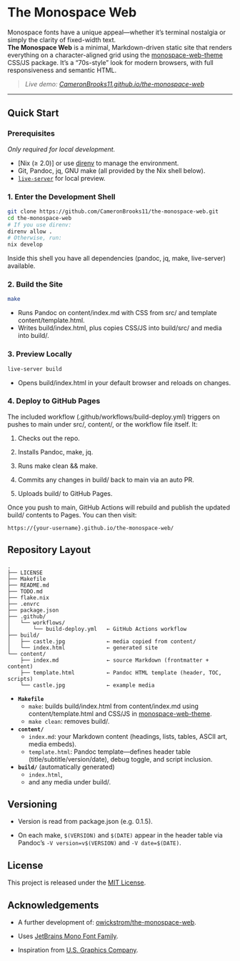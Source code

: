 # The Monospace Web

Monospace fonts have a unique appeal—whether it’s terminal nostalgia or simply the clarity of fixed-width text.  
**The Monospace Web** is a minimal, Markdown-driven static site that renders everything on a character-aligned grid using the [monospace-web-theme](https://github.com/CameronBrooks11/monospace-web-theme) CSS/JS package. It’s a “70s-style” look for modern browsers, with full responsiveness and semantic HTML.

> _Live demo: [CameronBrooks11.github.io/the-monospace-web](https://CameronBrooks11.github.io/the-monospace-web/)_

---

## Quick Start

### Prerequisites

_Only required for local development._

- [Nix (≥ 2.0)] or use [direnv](https://direnv.net/) to manage the environment.
- Git, Pandoc, jq, GNU make (all provided by the Nix shell below).
- [`live-server`](https://www.npmjs.com/package/live-server) for local preview.

### 1. Enter the Development Shell

```bash
git clone https://github.com/CameronBrooks11/the-monospace-web.git
cd the-monospace-web
# If you use direnv:
direnv allow .
# Otherwise, run:
nix develop
```

Inside this shell you have all dependencies (pandoc, jq, make, live-server) available.

### 2. Build the Site

```bash
make
```

- Runs Pandoc on content/index.md with CSS from src/ and template content/template.html.
- Writes build/index.html, plus copies CSS/JS into build/src/ and media into build/.

### 3. Preview Locally

```bash
live-server build
```

- Opens build/index.html in your default browser and reloads on changes.

### 4. Deploy to GitHub Pages

The included workflow (.github/workflows/build-deploy.yml) triggers on pushes to main under src/, content/, or the workflow file itself. It:

1. Checks out the repo.

2. Installs Pandoc, make, jq.

3. Runs make clean && make.

4. Commits any changes in build/ back to main via an auto PR.

5. Uploads build/ to GitHub Pages.

Once you push to main, GitHub Actions will rebuild and publish the updated build/ contents to Pages. You can then visit:

`https://{your-username}.github.io/the-monospace-web/`

## Repository Layout

```pgsql
.
├── LICENSE
├── Makefile
├── README.md
├── TODO.md
├── flake.nix
├── .envrc
├── package.json
├── .github/
│   └── workflows/
│       └── build-deploy.yml   ← GitHub Actions workflow
├── build/
│   ├── castle.jpg             ← media copied from content/
│   └── index.html             ← generated site
└── content/
    ├── index.md               ← source Markdown (frontmatter + content)
    ├── template.html          ← Pandoc HTML template (header, TOC, scripts)
    └── castle.jpg             ← example media
```

- **`Makefile`**
  - `make`: builds build/index.html from content/index.md using content/template.html and CSS/JS in [monospace-web-theme](https://github.com/CameronBrooks11/monospace-web-theme).
  - `make clean`: removes build/.
- **`content/`**
  - `index.md`: your Markdown content (headings, lists, tables, ASCII art, media embeds).
  - `template.html`: Pandoc template—defines header table (title/subtitle/version/date), debug toggle, and script inclusion.
- **`build/`** (automatically generated)
  - `index.html`,
  - and any media under build/.

## Versioning

- Version is read from package.json (e.g. 0.1.5).

- On each make, `$(VERSION)` and `$(DATE)` appear in the header table via Pandoc’s `-V version=v$(VERSION)` and `-V date=$(DATE)`.

## License

This project is released under the [MIT License](./LICENSE).

## Acknowledgements

- A further development of: [owickstrom/the-monospace-web](https://github.com/owickstrom/the-monospace-web).

- Uses [JetBrains Mono Font Family](https://github.com/JetBrains/JetBrainsMono).

- Inspiration from [U.S. Graphics Company](https://x.com/usgraphics).
